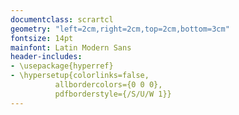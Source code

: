 ```yaml
---
documentclass: scrartcl
geometry: "left=2cm,right=2cm,top=2cm,bottom=3cm"
fontsize: 14pt
mainfont: Latin Modern Sans
header-includes:
- \usepackage{hyperref}
- \hypersetup{colorlinks=false,
          allbordercolors={0 0 0},
          pdfborderstyle={/S/U/W 1}}
---
```


